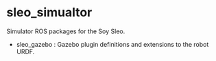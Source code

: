 sleo_simualtor
==============

Simulator ROS packages for the Soy Sleo.

 - sleo_gazebo : Gazebo plugin definitions and extensions to the robot URDF.
